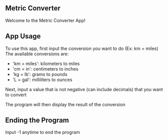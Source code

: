## Metric Converter

Welcome to the Metric Converter App!

## App Usage

To use this app, first input the conversion you want to do (Ex: km = miles)
The available conversions are:
- 'km = miles': kilometers to miles
- 'cm = in': centimeters to inches
- 'kg = lb': grams to pounds
- 'L = gal': milliliters to ounces

Next, input a value that is not negative (can include decimals) that you want to convert

The program will then display the result of the conversion

## Ending the Program

Input -1 anytime to end the program